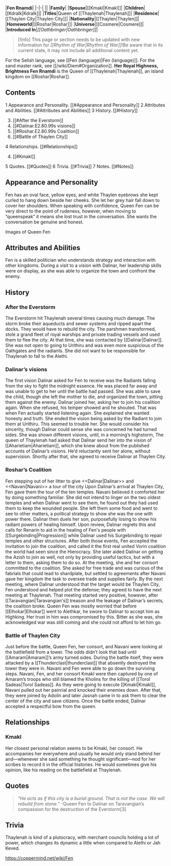 |**Fen Rnamdi**|
|-|-|
||
|**Family**|
|**Spouse**|[[Kmakl\|Kmakl]]|
|**Children**|[[Kdralk\|Kdralk]]|
|**Titles**|Queen of [[Thaylenah\|Thaylenah]]|
|**Residence**|[[Thaylen City\|Thaylen City]]|
|**Nationality**|[[Thaylen\|Thaylen]]|
|**Homeworld**|[[Roshar\|Roshar]]|
|**Universe**|[[Cosmere\|Cosmere]]|
|**Introduced In**|*[[Oathbringer\|Oathbringer]]*|

> [!info] This page or section needs to be updated with new information for *[[Rhythm of War\|Rhythm of War]]*!Be aware that in its current state, it may not include all additional content yet.

For the Selish language, see [[Fen (language)\|Fen (language)]].
For the sand master rank, see [[/wiki/Diem#Organization]].
**Her Royal Highness, Brightness Fen Rnamdi** is the Queen of [[Thaylenah\|Thaylenah]], an island kingdom on [[Roshar\|Roshar]].

## Contents

1 Appearance and Personality. [[#Appearance and Personality]] 
2 Attributes and Abilities. [[#Attributes and Abilities]] 
3 History. [[#History]] 

3. [[#After the Everstorm]] 
3. [[#Dalinar.E2.80.99s visions]] 
3. [[#Roshar.E2.80.99s Coalition]] 
3. [[#Battle of Thaylen City]] 


4 Relationships. [[#Relationships]] 

4. [[#Kmakl]] 


5 Quotes. [[#Quotes]] 
6 Trivia. [[#Trivia]] 
7 Notes. [[#Notes]] 


## Appearance and Personality
Fen has an oval face, yellow eyes, and white Thaylen eyebrows she kept curled to hang down beside her cheeks. She let her grey hair fall down to cover her shoulders.
When speaking with confidence, Queen Fen can be very direct to the point of rudeness, however, when moving to “queenspeak” it means she lost trust in the conversation. She wants the conversation be genuine and honest.


Images of Queen Fen

























## Attributes and Abilities
Fen is a skilled politician who understands strategy and interaction with other kingdoms. During a visit to a vision with Dalinar, her leadership skills were on display, as she was able to organize the town and confront the enemy.

## History
### After the Everstorm
The Everstorm hit Thaylenah several times causing much damage. The storm broke their aqueducts and sewer systems and ripped apart the docks. They would have to rebuild the city. The parshmen transformed, stole a grand fleet of royal warships and private trading vessels and used them to flee the city.
At that time, she was contacted by [[Dalinar\|Dalinar]]. She was not open to going to Urithiru and was even more suspicious of the Oathgates and the radiants. She did not want to be responsible for Thaylenah to fall to the Alethi.

### Dalinar’s visions
The first vision Dalinar asked for Fen to receive was the Radiants falling from the sky to fight the midnight essence. He was placed far away and was unable to get to her until the battle had passed. She was able to save the child, though she left the mother to die, and organized the town, pitting them against the enemy. Dalinar joined her, asking her to join his coalition again. When she refused, his temper showed and he shouted. That was when Fen actually started listening again. She explained she wanted honesty and truth. She ended the vision being asked by the Radiant to join them at Urithiru. This seemed to trouble her. She would consider his sincerity, though Dalinar could sense she was concerned he had turned sides.
She was shown different visions, until, in a morning’s highstorm, The queen of Thaylenah had asked that Dalinar send her into the vision of [[Aharietiam\|Aharietiam]], which she knew about from the published accounts of Dalinar’s visions. He’d reluctantly sent her alone, without supervision. Shortly after that, she agreed to receive Dalinar at Thaylen City.

### Roshar’s Coalition
  Fen stepping out of her litter to give <<Dalinar\|Dalinar>> and <<Navani\|Navani>> a tour of the city
Upon Dalinar’s arrival at Thaylen City, Fen gave them the tour of the ten temples. Navani believed it comforted her by doing something familiar. She did not intend to linger on the two oldest temples and when Dalinar went to see them, he found out they had used them to keep the wounded people. She left them some food and went to see to other matters, a political strategy to show she was the one with power there. Dalinar then duels her son, purposefully losing to show his radiant powers of healing himself. Upon review, Dalinar regrets this and calls for Renarin to aid in the healing of Fen's people with [[Surgebinding\|Progression]] while Dalinar used his Surgebinding to repair temples and other structures. After both those events, Fen accepted the invitation to join the coalition, and called it the first real united Vorin coalition the world had seen since the Hierocracy.
She later aided Dalinar on getting the Azish to join as well, not only by providing useful tactics, but with a letter to them, asking them to do so.
At the meeting, she and her consort committed to the coalition. She asked for free trade and was curious of the fabrials that could lead to shardplate, but settled to agreements after Navani gave her kingdom the task to oversee trade and supplies fairly. By the next meeting, where Dalinar understood that the target would be Thaylen City, Fen understood and helped plot the defense; they agreed to have the next meeting at Thaylenah.
That meeting started very positive, however, after [[Taravangian\|Taravangian's]] treason and the leakage of Dalinar’s secrets, the coalition broke. Queen Fen was mostly worried that before [[Elhokar\|Elhokar]] went to Alethkar, he swore to Dalinar to accept him as Highking. Her trust in him was compromised by this. Bitter as she was, she acknowledged war was still coming and she could not afford to let him go.

### Battle of Thaylen City
Just before the battle, Queen Fen, her consort, and Navani were looking at the battlefield from a tower. The odds didn’t look that bad until [[Amaram\|Amaram]]’s army turned sides. During the battle itself, they were attacked by a [[Thunderclast\|thunderclast]] that absently destroyed the tower they were in. Navani and Fen were able to go down the surviving steps.
Navani, Fen, and her consort Kmakl were then captured by one of Amaram’s troops who still blamed the Kholins for the killing of [[Torol Sadeas\|Torol Sadeas]]. As they were going to execute [[Kmakl\|Kmakl]], Navani pulled out her painrial and knocked their enemies down.
After that, they were joined by Adolin and later Jasnah came in to ask them to clear the center of the city and save citizens. Once the battle ended, Dalinar accepted a respectful bow from the queen.

## Relationships
### Kmakl
Her closest personal relation seems to be Kmakl, her consort. He accompanies her everywhere and usually he would only stand behind her and—whenever she said something he thought significant—nod for her scribes to record it in the official histories. He would sometimes give his opinion, like his reading on the battlefield at Thaylenah.

## Quotes
>“*He acts as if this city is a burial ground. That is not the case. We will rebuild from stone.*”
\-Queen Fen to Dalinar on Taravangian’s compassion for the destruction of the Everstorm[3]


## Trivia
Thaylenah is kind of a plutocracy, with merchant councils holding a lot of power, which changes its dynamic a little when compared to Alethi or Jah Keved.


https://coppermind.net/wiki/Fen